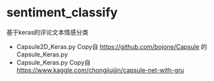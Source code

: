 # sentiment_classify
基于keras的评论文本情感分类

*  Capsule2D_Keras.py Copy自 https://github.com/bojone/Capsule 的Capsule_Keras.py
*  Capsule_Keras.py Copy自 https://www.kaggle.com/chongjiujjin/capsule-net-with-gru

